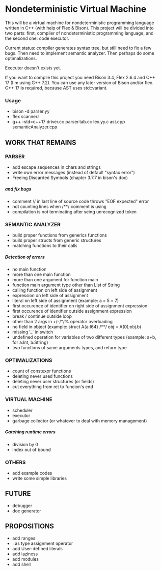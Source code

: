 # Nondeterministic Virtual Machine

This will be a virtual machine for nondeterministic programming language written in C++ (with help of Flex & Bison). This project will be divided into two parts: first, compiler of nondeterministic programming language, and the second one: code executor.

Current status: compiler generates syntax tree, but still need to fix a few bugs. Then need to implement semantic analyzer. Then perhaps do some optimalizations.

Executor doesn't exists yet.

If you want to compile this project you need Bison 3.4, Flex 2.6.4 and C++ 17 (I'm using G++ 7.2). You can use any later version of Bison and/or flex. C++ 17 is required, because AST uses std::variant.

### Usage

- bison -d parser.yy
- flex scanner.l
- g++ -std=c++17 driver.cc parser.tab.cc lex.yy.c ast.cpp semanticAnalyzer.cpp

## WORK THAT REMAINS

### PARSER

- add escape sequences in chars and strings
- write own error messages (instead of default "syntax error")
- Freeing Discarded Symbols (chapter 3.7.7 in bison's doc)

##### and fix bugs

- comment // in last line of source code throws "EOF expected" error
- not counting lines when /**/ comment is using
- compilation is not terminating after seing unrecognized token

### SEMANTIC ANALYZER

- build proper functions from generics functions
- build proper structs from generic structures
- matching functions to their calls

##### Detection of errors

- no main function
- more than one main function
- more than one argument for function main
- function main argument type other than List of String
- calling function on left side of assignment
- expression on left side of assignment
- literal on left side of assignment (example: a = 5 = 7)
- first occurence of identifier on right side of assignment expression
- first occurence of identifier outside assignment expression
- break / continue outside loop
- other than 2 args in +/-/*/% operator overloading
- no field in object (example: struct A{a:I64} /**/ obj = A(0);obj.b)
- missing '_' in switch
- undefined operation for variables of two different types (example: a+b, for a:Int, b:String)
- two functions of same arguments types, and return type

### OPTIMALIZATIONS

- count of constexpr functions
- deleting never used functions
- deleting never user structures (or fields)
- cut everything from ret to funcion's end

### VIRTUAL MACHINE

- scheduler
- executor
- garbage collector (or whatever to deal with memory management)

##### Catching runtime errors

- division by 0
- index out of bound

### OTHERS

- add example codes
- write some simple libraries

## FUTURE

- debugger
- doc generator

## PROPOSITIONS

- add ranges
- : as type assignment operator
- add User-defined literals
- add laziness
- add modules
- add shell
